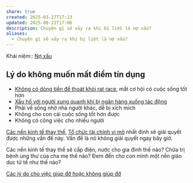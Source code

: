 ```yaml
---
share: true
created: 2025-03-27T17:13
updated: 2025-08-22T17:06
description: Chuyện gì sẽ xảy ra khi bị liệt là nợ xấu?
aliases:
  - Chuyện gì sẽ xảy ra khi bị liệt là nợ xấu?
---
```

Khái niệm:: [Nợ xấu](../../../%E2%9A%A1Hi%E1%BB%83u%20bi%E1%BA%BFt%20s%C3%A2u/%CE%9E%20Kh%C3%A1i%20ni%E1%BB%87m/Vay,%20n%E1%BB%A3/N%E1%BB%A3%20x%E1%BA%A5u.md)

## Lý do không muốn mất điểm tín dụng
- [Không có dòng tiền để thoát khỏi rat race](../../../%E2%9A%A1Hi%E1%BB%83u%20bi%E1%BA%BFt%20s%C3%A2u/Ki%E1%BA%BFm%20ti%E1%BB%81n/T%E1%BB%B1%20%C4%91%E1%BA%A7u%20t%C6%B0/Mu%E1%BB%91n%20tho%C3%A1t%20ngh%C3%A8o%20c%E1%BA%A7n%20d%C3%B2ng%20ti%E1%BB%81n.md), mất cơ hội có cuộc sống tốt hơn
- [Xấu hổ với người xung quanh khi bị ngân hàng xuống tác động](../../../%E2%9A%A1Hi%E1%BB%83u%20bi%E1%BA%BFt%20s%C3%A2u/T%E1%BB%95%20ch%E1%BB%A9c%20t%C3%A0i%20ch%C3%ADnh/T%E1%BB%95%20ch%E1%BB%A9c%20t%C3%ADn%20d%E1%BB%A5ng/T%E1%BB%95%20ch%E1%BB%A9c%20t%C3%ADn%20d%E1%BB%A5ng%20phi%20ng%C3%A2n%20h%C3%A0ng/C%C3%B4ng%20ty%20t%C3%A0i%20ch%C3%ADnh%20ti%C3%AAu%20d%C3%B9ng/Nh%C3%A2n%20vi%C3%AAn%20thu%20h%E1%BB%93i%20n%E1%BB%A3%20c%E1%BB%A7a%20c%C3%B4ng%20ty%20t%C3%A0i%20ch%C3%ADnh%20g%E1%BA%B7p%20kh%C3%B3%20kh%C4%83n%20%C4%91%E1%BB%83%20thuy%E1%BA%BFt%20ph%E1%BB%A5c%20h%C3%A0ng%20x%C3%B3m,%20gia%20%C4%91%C3%ACnh%20t%C3%A1c%20%C4%91%E1%BB%99ng%20kh%C3%A1ch.md)
- Phải về sống nhờ nhà người khác, dễ bị xích mích
- Không cho con cái cuộc sống tốt hơn được
- Không có công việc cho nhiều người

[Các nền kinh tế thay thế](../../../%E2%9A%A1Hi%E1%BB%83u%20bi%E1%BA%BFt%20s%C3%A2u/Kinh%20t%E1%BA%BF/Kinh%20t%E1%BA%BF%20thay%20th%E1%BA%BF/C%C3%A1c%20n%E1%BB%81n%20kinh%20t%E1%BA%BF%20thay%20th%E1%BA%BF.md), [Tổ chức tài chính vi mô](../../../%F0%9F%93%9CT%C3%A0i%20nguy%C3%AAn/Ch%E1%BB%8Dn%20s%E1%BA%A3n%20ph%E1%BA%A9m%20ph%C3%B9%20h%E1%BB%A3p/C%C3%A1c%20d%E1%BB%8Bch%20v%E1%BB%A5%20cho%20vay%20t%C3%ADn%20ch%E1%BA%A5p/T%E1%BB%95%20ch%E1%BB%A9c%20t%C3%A0i%20ch%C3%ADnh%20vi%20m%C3%B4/index.md) nhất định sẽ giải quyết được những vấn đề này. Vấn đề là nó không giải quyết ngay bây giờ.

Các nền kinh tế thay thế sẽ cấp điện, nước cho gia đình thế nào? Chữa trị bệnh ung thư của cha mẹ thế nào? Đem đến cho con mình một nền giáo dục tử tế như thế nào? 


[Các lý do cho việc giúp đỡ hoặc không giúp đỡ](./Ni%E1%BB%81m%20tin/C%C3%A1c%20l%C3%BD%20do%20cho%20vi%E1%BB%87c%20gi%C3%BAp%20%C4%91%E1%BB%A1%20ho%E1%BA%B7c%20kh%C3%B4ng%20gi%C3%BAp%20%C4%91%E1%BB%A1.md)
